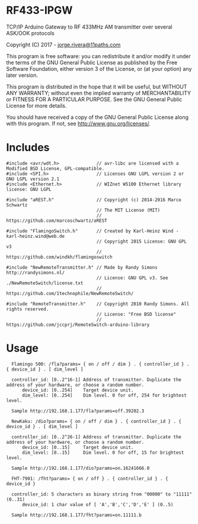 # RF433-IPGW
TCP/IP Arduino Gateway to RF 433MHz AM transmitter over several ASK/OOK protocols

Copyright (C) 2017 - jorge.rivera@11paths.com

This program is free software: you can redistribute it and/or modify
it under the terms of the GNU General Public License as published by
the Free Software Foundation, either version 3 of the License, or
(at your option) any later version.

This program is distributed in the hope that it will be useful,
but WITHOUT ANY WARRANTY; without even the implied warranty of
MERCHANTABILITY or FITNESS FOR A PARTICULAR PURPOSE.  See the
GNU General Public License for more details.

You should have received a copy of the GNU General Public License
along with this program.  If not, see <http://www.gnu.org/licenses/>.

# Includes
```
#include <avr/wdt.h>              // avr-libc are licensed with a Modified BSD License, GPL-compatible.
#include <SPI.h>                  // Licenses GNU LGPL version 2 or GNU LGPL version 2.1
#include <Ethernet.h>             // WIZnet W5100 Ethernet library license: GNU LGPL

#include "aREST.h"                // Copyright (c) 2014-2016 Marco Schwartz
                                  // The MIT License (MIT)
                                  // https://github.com/marcoschwartz/aREST

#include "FlamingoSwitch.h"       // Created by Karl-Heinz Wind - karl-heinz.wind@web.de
                                  // Copyright 2015 License: GNU GPL v3
                                  // https://github.com/windkh/flamingoswitch
                                  
#include "NewRemoteTransmitter.h" // Made by Randy Simons http://randysimons.nl/
                                  // License: GNU GPL v3. See ./NewRemoteSwitch/license.txt
                                  // https://github.com/1technophile/NewRemoteSwitch/
                                  
#include "RemoteTransmitter.h"    // Copyright 2010 Randy Simons. All rights reserved.
                                  // License: "Free BSD license"
                                  // https://github.com/jccprj/RemoteSwitch-arduino-library
```                                  
# Usage
```
  Flamingo 500: /fla?params= { on / off / dim } . { controller_id } . { device_id } . [ dim_level ]

  controller_id: [0..2^16-1] Address of transmitter. Duplicate the address of your hardware, or choose a random number. 
      device_id: [0..254]    Target device unit.
      dim_level: [0..254]    Dim level. 0 for off, 254 for brightest level.

  Sample http://192.168.1.177/fla?params=off.39202.3 
   
  NewKaku: /dio?params= { on / off / dim } . { controller_id } . { device_id } . [ dim_level ]

  controller_id: [0..2^26-1] Address of transmitter. Duplicate the address of your hardware, or choose a random number. 
      device_id: [0..15]     Target device unit.
      dim_level: [0..15]     Dim level. 0 for off, 15 for brightest level.

  Sample http://192.168.1.177/dio?params=on.16241666.0

  FHT-7901: /fht?params= { on / off } . { controller_id } . { device_id } 

  controller_id: 5 characters as binary string from "00000" to "11111"  (0..31)
      device_id: 1 char value of [ 'A','B','C','D','E' ] (0..5) 

  Sample http://192.168.1.177/fht?params=on.11111.b
```
 
